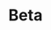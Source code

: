 ---
title: 'Beta'
tags: 'hidden'
meta_title: "Beta - MultiSafepay Support"
meta_description: "MultiSafepay Beta API documentation page. Easily integrate MultiSafepay payment solutions into your webshop"
type: 'api'
layout: 'list'
---
